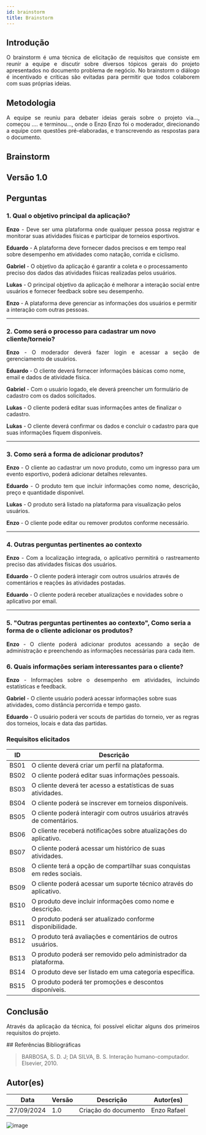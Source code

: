 ```yaml
---
id: brainstorm
title: Brainstorm
---
```

 
## Introdução
<p align = "justify">
O brainstorm é uma técnica de elicitação de requisitos que consiste em reunir a equipe e discutir sobre diversos tópicos gerais do projeto apresentados no documento problema de negócio. No brainstorm o diálogo é incentivado e críticas são evitadas para permitir que todos colaborem com suas próprias ideias.
</p>
 
## Metodologia
<p align = "justify">
A equipe se reuniu para debater ideias gerais sobre o projeto via..., começou .... e terminou..., onde o Enzo Enzo foi o moderador, direcionando a equipe com questões pré-elaboradas, e transcrevendo as respostas para o documento.
</p>
 
## Brainstorm
 
## Versão 1.0
 
## Perguntas

### 1. Qual o objetivo principal da aplicação?

<p align="justify">
<b>Enzo</b> - Deve ser uma plataforma onde qualquer pessoa possa registrar e monitorar suas atividades físicas e participar de torneios esportivos.
</p>

 <b>Eduardo</b> - A plataforma deve fornecer dados precisos e em tempo real sobre desempenho em atividades como natação, corrida e ciclismo.

<b>Gabriel</b> - O objetivo da aplicação é garantir a coleta e o processamento preciso dos dados das atividades físicas realizadas pelos usuários.

<b>Lukas</b> - O principal objetivo da aplicação é melhorar a interação social entre usuários e fornecer feedback sobre seu desempenho.

<b>Enzo</b> - A plataforma deve gerenciar as informações dos usuários e permitir a interação com outras pessoas.

---

### 2. Como será o processo para cadastrar um novo cliente/torneio?

<p align="justify">
<b>Enzo</b> - O moderador deverá fazer login e acessar a seção de gerenciamento de usuários.
</p>

<b>Eduardo</b> - O cliente deverá fornecer informações básicas como nome, email e dados de atividade física.

<b>Gabriel</b> - Com o usuário logado, ele deverá preencher um formulário de cadastro com os dados solicitados.

<b>Lukas</b> - O cliente poderá editar suas informações antes de finalizar o cadastro.

<b>Lukas</b> - O cliente deverá confirmar os dados e concluir o cadastro para que suas informações fiquem disponíveis.

---

### 3. Como será a forma de adicionar produtos?

<p align="justify">
<b>Enzo</b> - O cliente ao cadastrar um novo produto, como um ingresso para um evento esportivo, poderá adicionar detalhes relevantes.
</p>

<p align="justify">
<b>Eduardo</b> - O produto tem que incluir informações como nome, descrição, preço e quantidade disponível.
</p>

<b>Lukas</b> - O produto será listado na plataforma para visualização pelos usuários.

<b>Enzo</b> - O cliente pode editar ou remover produtos conforme necessário.

---

### 4. Outras perguntas pertinentes ao contexto

<p align="justify">
<b>Enzo</b> - Com a localização integrada, o aplicativo permitirá o rastreamento preciso das atividades físicas dos usuários.
 
<b>Eduardo</b> - O cliente poderá interagir com outros usuários através de comentários e reações às atividades postadas.
 
 <b>Eduardo</b> - O cliente poderá receber atualizações e novidades sobre o aplicativo por email.
</p>

---

### 5. "Outras perguntas pertinentes ao contexto", Como seria a forma de o cliente adicionar os produtos?

<p align="justify">
<b>Enzo</b> - O cliente poderá adicionar produtos acessando a seção de administração e preenchendo as informações necessárias para cada item.
</p>

### 6. Quais informações seriam interessantes para o cliente?

<p align="justify">
 <b>Enzo</b> - Informações sobre o desempenho em atividades, incluindo estatísticas e feedback.
   
 <b>Gabriel</b> - O cliente usuário poderá acessar informações sobre suas atividades, como distância percorrida e tempo gasto.

 <b>Eduardo</b> - O usuário poderá ver scouts de partidas do torneio, ver as regras dos torneios, locais e data das partidas.
</p>
 
### Requisitos elicitados

| ID   | Descrição                                                            |
|------|----------------------------------------------------------------------|
| BS01 | O cliente deverá criar um perfil na plataforma.                     |
| BS02 | O cliente poderá editar suas informações pessoais.                  |
| BS03 | O cliente deverá ter acesso a estatísticas de suas atividades.      |
| BS04 | O cliente poderá se inscrever em torneios disponíveis.              |
| BS05 | O cliente poderá interagir com outros usuários através de comentários.|
| BS06 | O cliente receberá notificações sobre atualizações do aplicativo.    |
| BS07 | O cliente poderá acessar um histórico de suas atividades.            |
| BS08 | O cliente terá a opção de compartilhar suas conquistas em redes sociais. |
| BS09 | O cliente poderá acessar um suporte técnico através do aplicativo.   |
| BS10 | O produto deve incluir informações como nome e descrição.           |
| BS11 | O produto poderá ser atualizado conforme disponibilidade.            |
| BS12 | O produto terá avaliações e comentários de outros usuários.          |
| BS13 | O produto poderá ser removido pelo administrador da plataforma.      |
| BS14 | O produto deve ser listado em uma categoria específica.              |
| BS15 | O produto poderá ter promoções e descontos disponíveis.             |


 
## Conclusão
<p align = "justify">
Através da aplicação da técnica, foi possível elicitar alguns dos primeiros requisitos do projeto.
</p>
## Referências Bibliográficas
 
> BARBOSA, S. D. J; DA SILVA, B. S. Interação humano-computador. Elsevier, 2010.
 
 
## Autor(es)
| Data | Versão | Descrição | Autor(es) |
| -- | -- | -- | -- |
| 27/09/2024 | 1.0 | Criação do documento | Enzo Rafael |

![image](https://github.com/user-attachments/assets/31c24ef9-92a3-4756-ad92-a2fc57590743)


